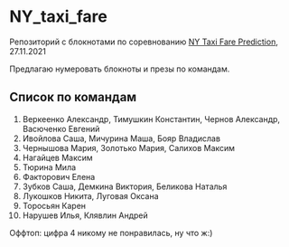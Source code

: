 # NY_taxi_fare
Репозиторий с блокнотами по соревнованию [NY Taxi Fare Prediction](https://www.kaggle.com/c/new-york-city-taxi-fare-prediction/overview), 27.11.2021

Предлагаю нумеровать блокноты и презы по командам.

## Список по командам
1. Веркеенко Александр, Тимушкин Константин, Чернов Александр, Васюченко Евгений
2. Ивойлова Саша, Мичурина Маша, Бояр Владислав
3. Чернышова Мария, Золотько Мария, Салихов Максим
5. Нагайцев Максим
6. Тюрина Мила
7. Факторович Елена
8. Зубков Саша, Демкина Виктория, Беликова Наталья
9. Лукошков Никита, Луговая Оксана
10. Торосьян Карен
11. Нарушев Илья, Клявлин Андрей

Оффтоп: цифра 4 никому не понравилась, ну что ж:)
